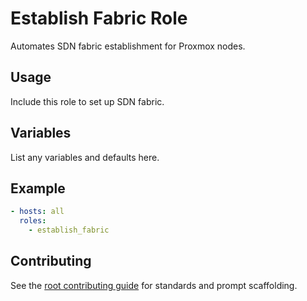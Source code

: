 # Establish Fabric Role

Automates SDN fabric establishment for Proxmox nodes.

## Usage
Include this role to set up SDN fabric.

## Variables
List any variables and defaults here.

## Example
```yaml
- hosts: all
  roles:
    - establish_fabric
```

## Contributing
See the [root contributing guide](../../docs/contributing.md) for standards and prompt scaffolding.